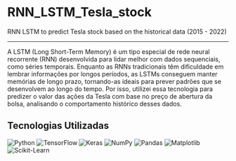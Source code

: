 # RNN_LSTM_Tesla_stock
RNN LSTM to predict Tesla stock based on the historical data (2015 - 2022)

---

A LSTM (Long Short-Term Memory) é um tipo especial de rede neural recorrente (RNN) desenvolvida para lidar melhor com dados sequenciais, como séries temporais. Enquanto as RNNs tradicionais têm dificuldade em lembrar informações por longos períodos, as LSTMs conseguem manter memórias de longo prazo, tornando-as ideais para prever padrões que se desenvolvem ao longo do tempo. Por isso, utilizei essa tecnologia para predizer o valor das ações da Tesla com base no preço de abertura da bolsa, analisando o comportamento histórico desses dados.

## Tecnologias Utilizadas

![Python](https://img.shields.io/badge/Python-3.10-blue?logo=python&logoColor=white)
![TensorFlow](https://img.shields.io/badge/TensorFlow-2.x-FF6F00?logo=tensorflow&logoColor=white)
![Keras](https://img.shields.io/badge/Keras-2.x-D00000?logo=keras&logoColor=white)
![NumPy](https://img.shields.io/badge/NumPy-1.x-013243?logo=numpy&logoColor=white)
![Pandas](https://img.shields.io/badge/Pandas-1.x-150458?logo=pandas&logoColor=white)
![Matplotlib](https://img.shields.io/badge/Matplotlib-3.x-11557C?logo=matplotlib&logoColor=white)
![Scikit-Learn](https://img.shields.io/badge/scikit--learn-1.x-F7931E?logo=scikitlearn&logoColor=white)
